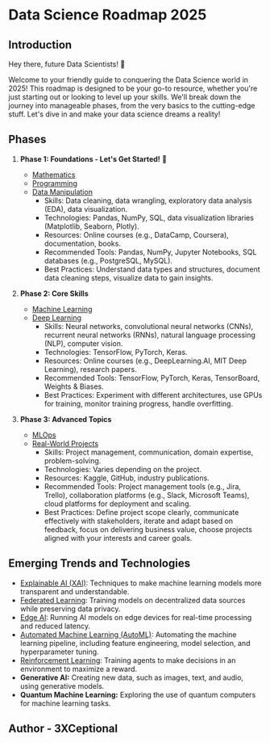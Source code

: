 # Data Science Roadmap 2025

## Introduction

Hey there, future Data Scientists! 👋

Welcome to your friendly guide to conquering the Data Science world in 2025! This roadmap is designed to be your go-to resource, whether you're just starting out or looking to level up your skills. We'll break down the journey into manageable phases, from the very basics to the cutting-edge stuff. Let's dive in and make your data science dreams a reality!

## Phases

1.  **Phase 1: Foundations - Let's Get Started!** 🚀
    *   [Mathematics](foundations-mathematics.md)
    *   [Programming](foundations-programming.md)
    *   [Data Manipulation](foundations-data-manipulation.md)
        *   Skills: Data cleaning, data wrangling, exploratory data analysis (EDA), data visualization.
        *   Technologies: Pandas, NumPy, SQL, data visualization libraries (Matplotlib, Seaborn, Plotly).
        *   Resources: Online courses (e.g., DataCamp, Coursera), documentation, books.
        *   Recommended Tools: Pandas, NumPy, Jupyter Notebooks, SQL databases (e.g., PostgreSQL, MySQL).
        *   Best Practices: Understand data types and structures, document data cleaning steps, visualize data to gain insights.

2.  **Phase 2: Core Skills**
    *   [Machine Learning](core-skills-machine-learning.md)
    *   [Deep Learning](core-skills-deep-learning.md)
        *   Skills: Neural networks, convolutional neural networks (CNNs), recurrent neural networks (RNNs), natural language processing (NLP), computer vision.
        *   Technologies: TensorFlow, PyTorch, Keras.
        *   Resources: Online courses (e.g., DeepLearning.AI, MIT Deep Learning), research papers.
        *   Recommended Tools: TensorFlow, PyTorch, Keras, TensorBoard, Weights & Biases.
        *   Best Practices: Experiment with different architectures, use GPUs for training, monitor training progress, handle overfitting.

3.  **Phase 3: Advanced Topics**
    *   [MLOps](advanced-topics-mlops.md)
    *   [Real-World Projects](advanced-topics-real-world-projects.md)
        *   Skills: Project management, communication, domain expertise, problem-solving.
        *   Technologies: Varies depending on the project.
        *   Resources: Kaggle, GitHub, industry publications.
        *   Recommended Tools: Project management tools (e.g., Jira, Trello), collaboration platforms (e.g., Slack, Microsoft Teams), cloud platforms for deployment and scaling.
        *   Best Practices: Define project scope clearly, communicate effectively with stakeholders, iterate and adapt based on feedback, focus on delivering business value, choose projects aligned with your interests and career goals.

## Emerging Trends and Technologies

*   [Explainable AI (XAI)](emerging-trends-xai.md): Techniques to make machine learning models more transparent and understandable.
*   [Federated Learning](emerging-trends-federated-learning.md): Training models on decentralized data sources while preserving data privacy.
*   [Edge AI](emerging-trends-edge-ai.md): Running AI models on edge devices for real-time processing and reduced latency.
*   [Automated Machine Learning (AutoML)](emerging-trends-automl.md): Automating the machine learning pipeline, including feature engineering, model selection, and hyperparameter tuning.
*   [Reinforcement Learning](emerging-trends-reinforcement-learning.md): Training agents to make decisions in an environment to maximize a reward.
*   **Generative AI:** Creating new data, such as images, text, and audio, using generative models.
*   **Quantum Machine Learning:** Exploring the use of quantum computers for machine learning tasks.

## Author - 3XCeptional